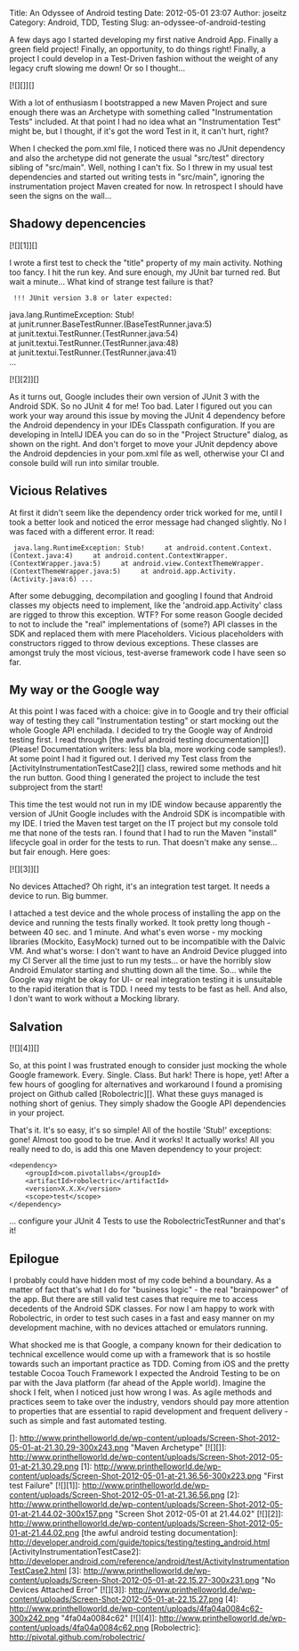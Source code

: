 Title: An Odyssee of Android testing
Date: 2012-05-01 23:07
Author: joseitz
Category: Android, TDD, Testing
Slug: an-odyssee-of-android-testing

A few days ago I started developing my first native Android App. Finally
a green field project! Finally, an opportunity, to do things right!
Finally, a project I could develop in a Test-Driven fashion without the
weight of any legacy cruft slowing me down! Or so I thought...

[![][]][]

With a lot of enthusiasm I bootstrapped a new Maven Project and sure
enough there was an Archetype with something called "Instrumentation
Tests" included. At that point I had no idea what an "Instrumentation
Test" might be, but I thought, if it's got the word Test in it, it can't
hurt, right?

When I checked the pom.xml file, I noticed there was no JUnit dependency
and also the archetype did not generate the usual "src/test" directory
sibling of "src/main". Well, nothing I can't fix. So I threw in my usual
test dependencies and started out writing tests in "src/main", ignoring
the instrumentation project Maven created for now. In retrospect I
should have seen the signs on the wall...

<!--more-->

Shadowy depencencies
--------------------

[![][1]][]

I wrote a first test to check the "title" property of my main activity.
Nothing too fancy. I hit the run key. And sure enough, my JUnit bar
turned red. But wait a minute... What kind of strange test failure is
that?

` !!! JUnit version 3.8 or later expected:`

java.lang.RuntimeException: Stub!  
at junit.runner.BaseTestRunner.<init>(BaseTestRunner.java:5)  
at junit.textui.TestRunner.<init>(TestRunner.java:54)  
at junit.textui.TestRunner.<init>(TestRunner.java:48)  
at junit.textui.TestRunner.<init>(TestRunner.java:41)  
...  
</code>

[![][2]][]

As it turns out, Google includes their own version of JUnit 3 with the
Android SDK. So no JUnit 4 for me! Too bad. Later I figured out you can
work your way around this issue by moving the JUnit 4 dependency before
the Android dependency in your IDEs Classpath configuration. If you are
developing in IntellJ IDEA you can do so in the "Project Structure"
dialog, as shown on the right. And don't forget to move your JUnit
depdency above the Android depdencies in your pom.xml file as well,
otherwise your CI and console build will run into similar trouble.

Vicious Relatives
-----------------

At first it didn't seem like the dependency order trick worked for me,
until I took a better look and noticed the error message had changed
slightly. No I was faced with a different error. It read:

` java.lang.RuntimeException: Stub!     at android.content.Context.(Context.java:4)     at android.content.ContextWrapper.(ContextWrapper.java:5)     at android.view.ContextThemeWrapper.(ContextThemeWrapper.java:5)     at android.app.Activity.(Activity.java:6) ...`

After some debugging, decompilation and googling I found that Android
classes my objects need to implement, like the 'android.app.Activity'
class are rigged to throw this exception. WTF? For some reason Google
decided to not to include the "real" implementations of (some?) API
classes in the SDK and replaced them with mere Placeholders. Vicious
placeholders with constructors rigged to throw devious exceptions. These
classes are amongst truly the most vicious, test-averse framework code I
have seen so far.

My way or the Google way
------------------------

At this point I was faced with a choice: give in to Google and try their
official way of testing they call "Instrumentation testing" or start
mocking out the whole Google API enchilada. I decided to try the Google
way of Android testing first. I read through [the awful android testing
documentation][] (Please! Documentation writers: less bla bla, more
working code samples!). At some point I had it figured out. I derived my
Test class from the [ActivityInstrumentationTestCase2][] class, rewired
some methods and hit the run button. Good thing I generated the project
to include the test subproject from the start!

This time the test would not run in my IDE window because apparently the
version of JUnit Google includes with the Android SDK is incompatible
with my IDE. I tried the Maven test target on the IT project but my
console told me that none of the tests ran. I found that I had to run
the Maven "install" lifecycle goal in order for the tests to run. That
doesn't make any sense... but fair enough. Here goes:

[![][3]][]

No devices Attached? Oh right, it's an integration test target. It needs
a device to run. Big bummer.

I attached a test device and the whole process of installing the app on
the device and running the tests finally worked. It took pretty long
though - between 40 sec. and 1 minute. And what's even worse - my
mocking libraries (Mockito, EasyMock) turned out to be incompatible with
the Dalvic VM. And what's worse: I don't want to have an Android Device
plugged into my CI Server all the time just to run my tests... or have
the horribly slow Android Emulator starting and shutting down all the
time. So... while the Google way might be okay for UI- or real
integration testing it is unsuitable to the rapid iteration that is TDD.
I need my tests to be fast as hell. And also, I don't want to work
without a Mocking library.

Salvation
---------

[![][4]][]

So, at this point I was frustrated enough to consider just mocking the
whole Google framework. Every. Single. Class. But hark! There is hope,
yet! After a few hours of googling for alternatives and workaround I
found a promising project on Github called [Robolectric][]. What these
guys managed is nothing short of genius. They simply shadow the Google
API dependencies in your project.

That's it. It's so easy, it's so simple! All of the hostile 'Stub!'
exceptions: gone! Almost too good to be true. And it works! It actually
works! All you really need to do, is add this one Maven dependency to
your project:

    <dependency>
        <groupId>com.pivotallabs</groupId>
        <artifactId>robolectric</artifactId>
        <version>X.X.X</version>
        <scope>test</scope>
    </dependency>    

... configure your JUnit 4 Tests to use the RobolectricTestRunner and
that's it!

Epilogue
--------

I probably could have hidden most of my code behind a boundary. As a
matter of fact that's what I do for "business logic" - the real
"brainpower" of the app. But there are still valid test cases that
require me to access decedents of the Android SDK classes. For now I am
happy to work with Robolectric, in order to test such cases in a fast
and easy manner on my development machine, with no devices attached or
emulators running.

What shocked me is that Google, a company known for their dedication to
technical excellence would come up with a framework that is so hostile
towards such an important practice as TDD. Coming from iOS and the
pretty testable Cocoa Touch Framework I expected the Android Testing to
be on par with the Java platform (far ahead of the Apple world). Imagine
the shock I felt, when I noticed just how wrong I was. As agile methods
and practices seem to take over the industry, vendors should pay more
attention to properties that are essential to rapid development and
frequent delivery - such as simple and fast automated testing.

  []: http://www.printhelloworld.de/wp-content/uploads/Screen-Shot-2012-05-01-at-21.30.29-300x243.png
    "Maven Archetype"
  [![][]]: http://www.printhelloworld.de/wp-content/uploads/Screen-Shot-2012-05-01-at-21.30.29.png
  [1]: http://www.printhelloworld.de/wp-content/uploads/Screen-Shot-2012-05-01-at-21.36.56-300x223.png
    "First test Failure"
  [![][1]]: http://www.printhelloworld.de/wp-content/uploads/Screen-Shot-2012-05-01-at-21.36.56.png
  [2]: http://www.printhelloworld.de/wp-content/uploads/Screen-Shot-2012-05-01-at-21.44.02-300x157.png
    "Screen Shot 2012-05-01 at 21.44.02"
  [![][2]]: http://www.printhelloworld.de/wp-content/uploads/Screen-Shot-2012-05-01-at-21.44.02.png
  [the awful android testing documentation]: http://developer.android.com/guide/topics/testing/testing_android.html
  [ActivityInstrumentationTestCase2]: http://developer.android.com/reference/android/test/ActivityInstrumentationTestCase2.html
  [3]: http://www.printhelloworld.de/wp-content/uploads/Screen-Shot-2012-05-01-at-22.15.27-300x231.png
    "No Devices Attached Error"
  [![][3]]: http://www.printhelloworld.de/wp-content/uploads/Screen-Shot-2012-05-01-at-22.15.27.png
  [4]: http://www.printhelloworld.de/wp-content/uploads/4fa04a0084c62-300x242.png
    "4fa04a0084c62"
  [![][4]]: http://www.printhelloworld.de/wp-content/uploads/4fa04a0084c62.png
  [Robolectric]: http://pivotal.github.com/robolectric/
